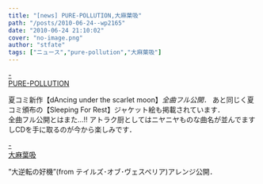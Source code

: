 ```yaml
---
title: "[news] PURE-POLLUTION,大麻葉吸"
path: "/posts/2010-06-24--wp2165"
date: "2010-06-24 21:10:02"
cover: "no-image.png"
author: "stfate"
tags: ["ニュース","pure-pollution","大麻葉吸"]
---
```


<style type="text/css">
<!--
p {white-space: pre-wrap};
-->
</style>

<a  href="http://www.snv.jp/" target="_blank">- PURE-POLLUTION</a>
<div >夏コミ新作【dAncing under the scarlet moon】<em>全曲フル公開．</em>
あと同じく夏コミ頒布の【Sleeping For Rest】ジャケット絵も掲載されています．
<div >全曲フル公開とはまた…!!
アトラク厨としてはニヤニヤものな曲名が並んでますしCDを手に取るのが今から楽しみです．</div></div>

<a  href="http://www.human-bbq.com/" target="_blank">- 大麻葉吸</a>
<div >”大逆転の好機”(from テイルズ･オブ･ヴェスペリア)アレンジ公開．</div>